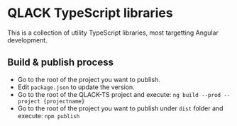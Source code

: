 # QLACK TypeScript libraries
This is a collection of utility TypeScript libraries, most targetting Angular development.

## Build & publish process
* Go to the root of the project you want to publish.
* Edit `package.json` to update the version.
* Go to the root of the QLACK-TS project and execute: `ng build --prod --project {projectname}`
* Go to the root of the project you want to publish under `dist` folder and execute: `npm publish`
